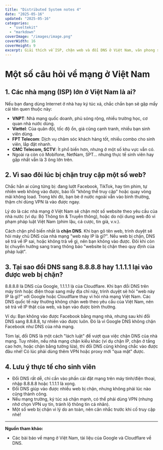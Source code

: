 ```yaml
---
title: "Distributed System notes 4"
date: "2025-05-16"
updated: "2025-05-16"
categories:
  - "sveltekit"
  - "markdown"
coverImage: "/images/image.png"
coverWidth: 16
coverHeight: 9
excerpt: Giải thích về ISP, chặn web và đổi DNS ở Việt Nam, văn phong sinh viên.
---
```


# Một số câu hỏi về mạng ở Việt Nam

## 1. Các nhà mạng (ISP) lớn ở Việt Nam là ai?

Nếu bạn đang dùng Internet ở nhà hay ký túc xá, chắc chắn bạn sẽ gặp mấy cái tên quen thuộc này:
- **VNPT**: Nhà mạng quốc doanh, phủ sóng rộng, nhiều trường học, cơ quan nhà nước dùng.
- **Viettel**: Của quân đội, tốc độ ổn, giá cũng cạnh tranh, nhiều bạn sinh viên dùng.
- **FPT Telecom**: Dịch vụ chăm sóc khách hàng tốt, nhiều combo cho sinh viên, lắp đặt nhanh.
- **CMC Telecom, SCTV**: Ít phổ biến hơn, nhưng ở một số khu vực vẫn có.
- Ngoài ra còn có Mobifone, NetNam, SPT... nhưng thực tế sinh viên hay gặp nhất vẫn là 3 ông lớn trên.

## 2. Vì sao đôi lúc bị chặn truy cập một số web?

Chắc hẳn ai cũng từng bị: đang lướt Facebook, TikTok, hay tìm phim, tự nhiên web không vào được, báo lỗi "không thể truy cập" hoặc quay vòng mãi không load. Trong khi đó, bạn bè ở nước ngoài vẫn vào bình thường, thậm chí dùng VPN là vào được ngay.

Lý do là các nhà mạng ở Việt Nam sẽ chặn một số website theo yêu cầu của nhà nước (ví dụ: Bộ Thông tin & Truyền thông), hoặc do nội dung web đó vi phạm pháp luật Việt Nam (phim lậu, cá cược, tin giả, v.v.).

Cách chặn phổ biến nhất là **chặn DNS**. Khi bạn gõ tên web, trình duyệt sẽ hỏi máy chủ DNS của nhà mạng "web này IP là gì?". Nếu web bị chặn, DNS sẽ trả về IP sai, hoặc không trả về gì, nên bạn không vào được. Đôi khi còn bị chuyển hướng sang trang thông báo "website bị chặn theo quy định của pháp luật".

## 3. Tại sao đổi DNS sang 8.8.8.8 hay 1.1.1.1 lại vào được web bị chặn?

8.8.8.8 là DNS của Google, 1.1.1.1 là của Cloudflare. Khi bạn đổi DNS trên máy tính hoặc điện thoại sang mấy địa chỉ này, trình duyệt sẽ hỏi "web này IP là gì?" với Google hoặc Cloudflare thay vì hỏi nhà mạng Việt Nam. Các DNS quốc tế này thường không chặn web theo yêu cầu của Việt Nam, nên sẽ trả về IP thật của web, và bạn vào được bình thường.

Ví dụ: Bạn không vào được Facebook bằng mạng nhà, nhưng sau khi đổi DNS sang 8.8.8.8, tự nhiên vào được luôn. Đó là vì Google DNS không chặn Facebook như DNS của nhà mạng.

Tóm lại, đổi DNS là một cách "lách luật" để vượt qua việc chặn DNS của nhà mạng. Tuy nhiên, nếu nhà mạng chặn kiểu khác (ví dụ chặn IP, chặn ở tầng cao hơn, hoặc chặn bằng tường lửa), thì đổi DNS cũng không chắc vào được đâu nhé! Có lúc phải dùng thêm VPN hoặc proxy mới "qua mặt" được.

## 4. Lưu ý thực tế cho sinh viên

- Đổi DNS rất dễ, chỉ cần vào phần cài đặt mạng trên máy tính/điện thoại, nhập 8.8.8.8 hoặc 1.1.1.1 là xong.
- Đổi DNS giúp vào được nhiều web bị chặn, nhưng không phải lúc nào cũng thành công.
- Nếu mạng trường, ký túc xá chặn mạnh, có thể phải dùng VPN (nhưng nhớ chọn VPN uy tín, tránh lộ thông tin cá nhân).
- Một số web bị chặn vì lý do an toàn, nên cân nhắc trước khi cố truy cập nhé!

---

**Nguồn tham khảo:**
- Các bài báo về mạng ở Việt Nam, tài liệu của Google và Cloudflare về DNS.


